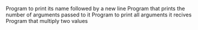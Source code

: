 Program to print its name followed by a new line
Program that prints the number of arguments passed to it
Program to print all arguments it recives
Program that multiply two values
